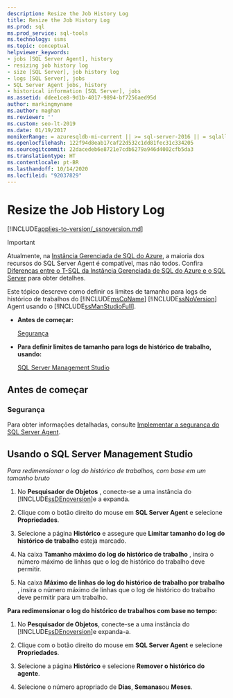 ```yaml
---
description: Resize the Job History Log
title: Resize the Job History Log
ms.prod: sql
ms.prod_service: sql-tools
ms.technology: ssms
ms.topic: conceptual
helpviewer_keywords:
- jobs [SQL Server Agent], history
- resizing job history log
- size [SQL Server], job history log
- logs [SQL Server], jobs
- SQL Server Agent jobs, history
- historical information [SQL Server], jobs
ms.assetid: ddee1ce8-9d1b-4017-9894-bf7256aed95d
author: markingmyname
ms.author: maghan
ms.reviewer: ''
ms.custom: seo-lt-2019
ms.date: 01/19/2017
monikerRange: = azuresqldb-mi-current || >= sql-server-2016 || = sqlallproducts-allversions
ms.openlocfilehash: 122f94d8eab17caf22d532c1dd81fec31c334205
ms.sourcegitcommit: 22dacedeb6e8721e7cdb6279a946d4002cfb5da3
ms.translationtype: HT
ms.contentlocale: pt-BR
ms.lasthandoff: 10/14/2020
ms.locfileid: "92037829"
---
```

# <a name="resize-the-job-history-log"></a>Resize the Job History Log

[!INCLUDE[applies-to-version/_ssnoversion.md](../../includes/applies-to-version/sqlserver.md)]

> [!IMPORTANT]  
> Atualmente, na [Instância Gerenciada de SQL do Azure](/azure/sql-database/sql-database-managed-instance), a maioria dos recursos do SQL Server Agent é compatível, mas não todos. Confira [Diferenças entre o T-SQL da Instância Gerenciada de SQL do Azure e o SQL Server](/azure/sql-database/sql-database-managed-instance-transact-sql-information#sql-server-agent) para obter detalhes.

Este tópico descreve como definir os limites de tamanho para logs de histórico de trabalhos do [!INCLUDE[msCoName](../../includes/msconame_md.md)] [!INCLUDE[ssNoVersion](../../includes/ssnoversion-md.md)] Agent usando o [!INCLUDE[ssManStudioFull](../../includes/ssmanstudiofull-md.md)].

- **Antes de começar:**  

    [Segurança](#Security)  

- **Para definir limites de tamanho para logs de histórico de trabalho, usando:**  

    [SQL Server Management Studio](#SSMS)

## <a name="before-you-begin"></a><a name="BeforeYouBegin"></a>Antes de começar  

### <a name="security"></a><a name="Security"></a>Segurança

Para obter informações detalhadas, consulte [Implementar a segurança do SQL Server Agent](../../ssms/agent/implement-sql-server-agent-security.md).  

## <a name="using-sql-server-management-studio"></a><a name="SSMS"></a>Usando o SQL Server Management Studio

*Para redimensionar o log do histórico de trabalhos, com base em um tamanho bruto*

1. No **Pesquisador de Objetos** , conecte-se a uma instância do [!INCLUDE[ssDEnoversion](../../includes/ssdenoversion_md.md)]e a expanda.

2. Clique com o botão direito do mouse em **SQL Server Agent** e selecione **Propriedades**.

3. Selecione a página **Histórico** e assegure que **Limitar tamanho do log do histórico de trabalho** esteja marcado.

4. Na caixa **Tamanho máximo do log do histórico de trabalho** , insira o número máximo de linhas que o log de histórico do trabalho deve permitir.

5. Na caixa **Máximo de linhas do log do histórico de trabalho por trabalho** , insira o número máximo de linhas que o log de histórico do trabalho deve permitir para um trabalho.

**Para redimensionar o log do histórico de trabalhos com base no tempo:**

1. No **Pesquisador de Objetos**, conecte-se a uma instância do [!INCLUDE[ssDEnoversion](../../includes/ssdenoversion_md.md)]e expanda-a.  

2. Clique com o botão direito do mouse em **SQL Server Agent** e selecione **Propriedades**.

3. Selecione a página **Histórico** e selecione **Remover o histórico do agente**.

4. Selecione o número apropriado de **Dias**, **Semanas**ou **Meses**.